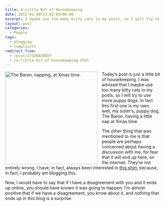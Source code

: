 ```yaml
---
title: A Little Bit of Housekeeping
date: 2012-02-09T13:02:05+00:00
excerpt: I maybe use too many kitty cats in my posts, so I will try to use more puppy dogs.
layout: post
categories:
  - People
tags:
  - blogging
  - complaints
redirect_from:
  - /post/17326834657
  - /a-little-bit-of-housekeeping.html
---
```

[<img style="margin-right: 1em;" src="https://cdn.craigmcn.ca/img/the-baron.jpg" alt="The Baron, napping, at Xmas time." width="300" align="left" />](http://yfrog.com/gy43704649j)Today’s post is just a little bit of housekeeping. I was advised that I maybe use too many kitty cats in my posts, so I will try to use more puppy dogs. In fact this first one is my own, well, my sister’s, puppy dog, The Baron, having a little nap at Xmas time.

The other thing that was mentioned to me is that people are perhaps concerned about having a discussion with me, for fear that it will end up here, on the internet. They’re not entirely wrong. I have, in fact, always been interested in [this shirt](http://store.northshoreshirts.com/imbltht.html "I'm blogging this"), because, in fact, I probably am blogging this.

Now, I would have to say that if I have a disagreement with you and it ends up online, you should have known it was going to happen. I’m almost positive that if we have a disagreement, you know about it, and nothing that ends up in this blog is a surprise.